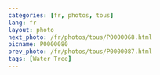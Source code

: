 ```yaml
---
categories: [fr, photos, tous]
lang: fr
layout: photo
next_photo: /fr/photos/tous/P0000068.html
picname: P0000080
prev_photo: /fr/photos/tous/P0000087.html
tags: [Water Tree]
---
```

